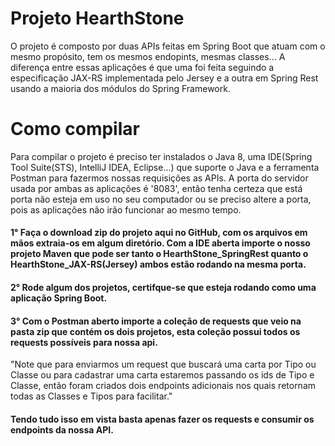 <h1>Projeto HearthStone</h1>
<p>O projeto é composto por duas APIs feitas em Spring Boot que atuam com o mesmo propósito, tem os mesmos endopints, mesmas classes... A diferença entre essas aplicações é que 
uma foi feita seguindo a especificação JAX-RS implementada pelo Jersey e a outra em Spring Rest usando a maioria dos módulos do Spring Framework.</p> 

<h1>Como compilar</h1>

<p>Para compilar o projeto é preciso ter instalados o Java 8, uma IDE(Spring Tool Suite(STS), IntelliJ IDEA, Eclipse...) que suporte o Java 
e a ferramenta Postman para fazermos nossas requisições as APIs. A porta do servidor usada por ambas as aplicações é '8083', então tenha certeza que está porta não esteja 
em uso no seu computador ou se preciso altere a porta, pois as aplicações não irão funcionar ao mesmo tempo.</p>

<h4>1° Faça o download zip do projeto aqui no GitHub, com os arquivos em mãos extraia-os
em algum diretório. Com a IDE aberta importe o nosso projeto Maven que pode ser tanto o HearthStone_SpringRest quanto o HearthStone_JAX-RS(Jersey)
ambos estão rodando na mesma porta.</h4>

<h4>2° Rode algum dos projetos, certifque-se que esteja rodando como uma aplicação Spring Boot.</h4>

<h4>3° Com o Postman aberto importe a coleção de requests que veio na pasta zip que contém os dois projetos, esta coleção possui todos os requests possíveis para nossa api.</h4> 

<p>"Note que para enviarmos um request que buscará uma carta por Tipo ou Classe ou para cadastrar uma carta estaremos passando os ids de Tipo e Classe, 
então foram criados dois endpoints adicionais nos quais retornam todas as Classes e Tipos para facilitar."<p>

<h4>Tendo tudo isso em vista basta apenas fazer os requests e consumir os endpoints da nossa API.</h4>
